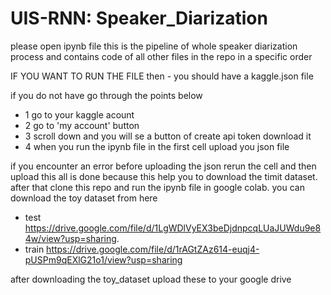 # UIS-RNN:  Speaker_Diarization
please open ipynb file this is the pipeline of whole speaker diarization process and contains code of all other files in the repo
in a specific order 

IF YOU WANT TO RUN THE FILE then - you should have a kaggle.json file 

if you do not have go through the points below

* 1 go to your kaggle acount 
* 2 go to 'my account' button
* 3 scroll down and you will se a button of create api token download it
* 4 when you run the ipynb file in the first cell upload you json file 

if you encounter an error before uploading the json rerun the cell and then upload 
this all is done because this help you to download the timit dataset.
after that clone this repo and run the ipynb file in google colab. 
you can download the toy dataset from here 

* test https://drive.google.com/file/d/1LgWDlVyEX3beDjdnpcqLUaJUWdu9e84w/view?usp=sharing.
* train https://drive.google.com/file/d/1rAGtZAz614-euqj4-pUSPm9qEXlG21o1/view?usp=sharing

after downloading the toy_dataset upload these to your google drive
